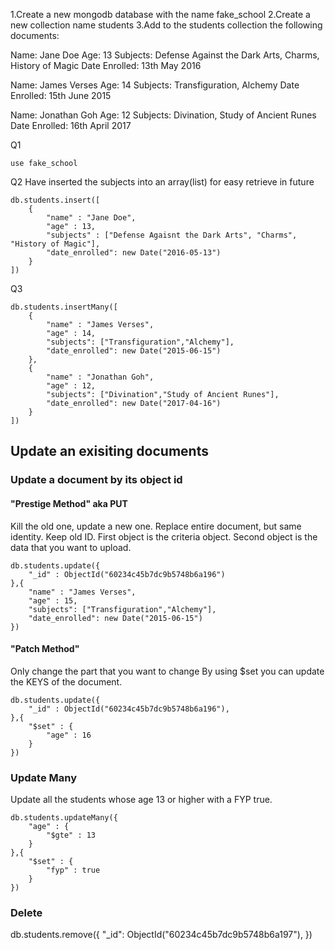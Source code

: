 1.Create a new mongodb database with the name fake_school
2.Create a new collection name students
3.Add to the students collection the following documents:

Name: Jane Doe
Age: 13
Subjects: Defense Against the Dark Arts, Charms, History of Magic
Date Enrolled: 13th May 2016

Name: James Verses
Age: 14
Subjects: Transfiguration, Alchemy
Date Enrolled: 15th June 2015

Name: Jonathan Goh
Age: 12
Subjects: Divination, Study of Ancient Runes
Date Enrolled: 16th April 2017

Q1
```
use fake_school
```

Q2 
Have inserted the subjects into an array(list) for easy retrieve in future
``` 
db.students.insert([
    {
        "name" : "Jane Doe",
        "age" : 13,
        "subjects" : ["Defense Agaisnt the Dark Arts", "Charms", "History of Magic"],
        "date_enrolled": new Date("2016-05-13")
    }
])
```

Q3
``` 
db.students.insertMany([
    {
        "name" : "James Verses",
        "age" : 14,
        "subjects": ["Transfiguration","Alchemy"],
        "date_enrolled": new Date("2015-06-15")
    },
    {
        "name" : "Jonathan Goh",
        "age" : 12,
        "subjects": ["Divination","Study of Ancient Runes"],
        "date_enrolled": new Date("2017-04-16") 
    }
])
```

## Update an exisiting documents

### Update a document by its object id

#### "Prestige Method" aka PUT
Kill the old one, update a new one.
Replace entire document, but same identity. Keep old ID.
First object is the criteria object.
Second object is the data that you want to upload.

```
db.students.update({
    "_id" : ObjectId("60234c45b7dc9b5748b6a196")
},{
    "name" : "James Verses",
    "age" : 15,
    "subjects": ["Transfiguration","Alchemy"],
    "date_enrolled": new Date("2015-06-15")
})
```

#### "Patch Method"
Only change the part that you want to change
By using $set you can update the KEYS of the document. 
```
db.students.update({
    "_id" : ObjectId("60234c45b7dc9b5748b6a196"),
},{
    "$set" : {
        "age" : 16
    }
})
```

### Update Many
Update all the students whose age 13 or higher with a FYP true. 
```
db.students.updateMany({
    "age" : {
        "$gte" : 13
    }
},{
    "$set" : {
        "fyp" : true
    }
})

```


### Delete
db.students.remove({
    "_id": ObjectId("60234c45b7dc9b5748b6a197"),
})
